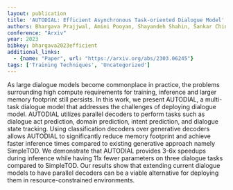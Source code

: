 ```yaml
---
layout: publication
title: 'AUTODIAL: Efficient Asynchronous Task-oriented Dialogue Model'
authors: Bhargava Prajjwal, Amini Pooyan, Shayandeh Shahin, Sankar Chinnadhurai
conference: "Arxiv"
year: 2023
bibkey: bhargava2023efficient
additional_links:
  - {name: "Paper", url: "https://arxiv.org/abs/2303.06245"}
tags: ['Training Techniques', 'Uncategorized']
---
```

As large dialogue models become commonplace in practice, the problems
surrounding high compute requirements for training, inference and larger memory
footprint still persists. In this work, we present AUTODIAL, a multi-task
dialogue model that addresses the challenges of deploying dialogue model.
AUTODIAL utilizes parallel decoders to perform tasks such as dialogue act
prediction, domain prediction, intent prediction, and dialogue state tracking.
Using classification decoders over generative decoders allows AUTODIAL to
significantly reduce memory footprint and achieve faster inference times
compared to existing generative approach namely SimpleTOD. We demonstrate that
AUTODIAL provides 3-6x speedups during inference while having 11x fewer
parameters on three dialogue tasks compared to SimpleTOD. Our results show that
extending current dialogue models to have parallel decoders can be a viable
alternative for deploying them in resource-constrained environments.
